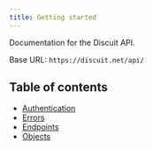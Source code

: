 ```yaml
---
title: Getting started
---
```


Documentation for the Discuit API.

Base URL: `https://discuit.net/api/`

## Table of contents

- [Authentication](/authentication)
- [Errors](/errors)
- [Endpoints](/endpoints)
- [Objects](/errors)
